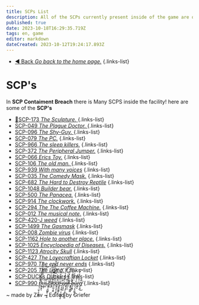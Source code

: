 ```yaml
---
title: SCPs List
description: All of the SCPs currently present inside of the game are on this page.
published: true
date: 2023-10-18T16:29:35.719Z
tags: en, game
editor: markdown
dateCreated: 2023-10-12T19:24:17.893Z
---
```


- [:arrow_backward: Back *Go back to the home page.*](/en/home#single-playerco-op)
{.links-list}
# SCP's
In **SCP Contaiment Breach** there is Many SCPS inside the facility! here are some of the **SCP's**

- [:peanuts:SCP-173 *The Sculpture.* ](/en/game/scps/173)
{.links-list}
- [SCP-049 *The Plague Doctor.* ](/en/game/scps/049)
{.links-list}
- [SCP-096 *The Shy-Guy.* ](/en/game/scps/096)
{.links-list}
- [SCP-079 *The PC.*](/en/game/scps/079)
{.links-list}
- [SCP-966 *The sleep killers.*](/en/game/scps/966)
{.links-list}
- [SCP-372 *The Peripheral Jumper.*](/en/game/scps/372)
{.links-list}
- [SCP-066 *Erics Toy.*](/en/game/scps/066)
{.links-list}
- [SCP-106 *The old man.* ](/en/game/scps/106)
{.links-list}
- [SCP-939 *With many voices*](/en/game/scps/939)
{.links-list} 
- [SCP-035 *The Comedy Mask.*](/en/game/scps/035)
{.links-list}
- [SCP-682 *The Hard to Destroy Reptile*](/en/game/scps/682)
{.links-list}
- [SCP-1048 *Builder bear.*](/en/game/scps/1048)
{.links-list}
- [SCP-500 *The Panacea.*](/en/game/scps/500)
{.links-list}
- [SCP-914 *The clockwork.*](/en/game/scps/914)
{.links-list}
- [SCP-294 *The The Coffee Machine.*](/en/game/scps/294)
{.links-list}
- [SCP-012 *The musical note*.](/en/game/scps/012)
{.links-list}
- [SCP-420-J *weed*](/en/game/scps/420-j)
{.links-list}
- [SCP-1499 *The Gasmask*](/en/game/scps/1499)
{.links-list} 
- [SCP-008 *Zombie virus*](/en/game/scps/008)
{.links-list}
- [SCP-1162 *Hole to another place.*](/en/game/scps/1162)
{.links-list}
- [SCP-1025 *Encyclopedia of Diseases.*](/en/game/scps/1025)
{.links-list} 
- [SCP-1123 *Atrocity Skull*](/en/game/scps/1123)
{.links-list} 
- [SCP-427  *The Lovecraftian Locket*](/en/game/scps/427)
{.links-list}
- [SCP-970 *The end never ends*](/en/game/scps/970)
{.links-list} 
- [SCP-205 *The Lamp.*](/en/game/scps/205)
{.links-list} 
- [SCP-DUCKs *Duckies*](/en/game/scps/ducks)
{.links-list}
- [SCP-990 *t̷̡̞̜̤̲͓̣͍͖̰͌̊͂̑̈́̆̓́̉͗̃̋́̅̕ḧ̴̝̳͙̬͆̓̑̅̌͂̑̃͠͝͠ͅi̴̯̳̦͆̇s̴̜̟̈́͂͗ ̸̧̰̜̯̪̲̻̙̣̮͔͍̎̈́̄p̷̛̐̒̓̀͛̈́̿͋͆̑̑͗͜l̸̨̹̼͌̈́͌̎̿̀̈́͆̈́̋̈́̐͋á̷̛͓̠̪͓̬̻̊̈́̀̀̅͑͆̋͝ç̸͍̱̭͕̩̼̙̅͐́̃̾e̴̢̲͍͇͖͇̗̖͑̇͛̑̌̇̆̈̀͗̈͘̕͝ ̵̢͔̥̲̟̣̤̖̯͈͖̘̬̿ẃ̷̟̮͉̥̮̈̽̆̉̍̍̌̐͌͝͠i̶̡̢̧̡͎͓͍͓͖̫͚͌̾͌̔͑͐l̸̛̦̺̣̼̓̎́̀́̍̎̓͠͠l̵̗̆ ̶̡̨̖̪̖͖͚͖̋̎̋͑̈͒̾͂̚̚͘͠b̶̩̹͚̪̗͑̓́̊̑́ṹ̴̞̖̜̙͈̮̺̜̭̉̃͛̒r̴̢̻̬̈́̏̇̐̌̌̓̒͠n̸̢̙̩̪̿̌͜*](/en/game/scps/990)
{.links-list} 

~ made by Zav
~ Edited by Griefer